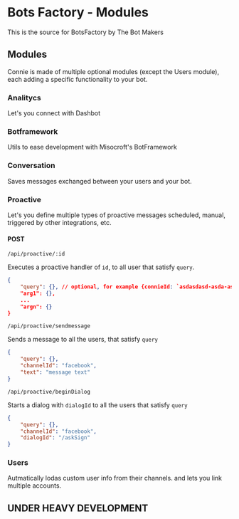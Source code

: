# Bots Factory - Modules

This is the source for BotsFactory by The Bot Makers


## Modules

Connie is made of multiple optional modules (except the Users module), each adding a specific functionality to your bot.

### Analitycs

Let's you connect with Dashbot 

### Botframework

Utils to ease development with Misocroft's BotFramework

### Conversation

Saves messages exchanged between your users and your bot.

### Proactive

Let's you define multiple types of proactive messages scheduled, manual, triggered by other integrations, etc.


#### POST

`/api/proactive/:id`

Executes a proactive handler of `id`, to all user that satisfy `query`.
```json
{
    "query": {}, // optional, for example {connieId: `asdasdasd-asda-asdasd-ad` } wil send a message to only that user.
    "arg1": {},
    ...
    "argn": {}
}
```

`/api/proactive/sendmessage`

Sends a message to all the users, that satisfy `query`

```json
{
    "query": {},
    "channelId": "facebook",
    "text": "message text"
}
```


`/api/proactive/beginDialog`

Starts a dialog with `dialogId` to all the users that satisfy `query`

```json
{
    "query": {},
    "channelId": "facebook",
    "dialogId": "/askSign"
}
```

### Users

Autmatically lodas custom user info from their channels. and lets you link multiple accounts.


## UNDER HEAVY DEVELOPMENT

